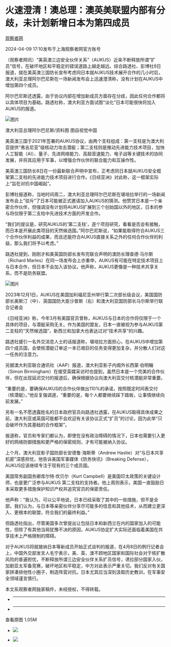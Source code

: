# 火速澄清！澳总理：澳英美联盟内部有分歧，未计划新增日本为第四成员

[](https://news.qq.com/omn/author/8QMc13xd5IUZvz3c)

[观察者网](https://news.qq.com/omn/author/8QMc13xd5IUZvz3c)

2024-04-09 17:10发布于上海观察者网官方账号

（观察者网讯）“美英澳三边安全伙伴关系”（AUKUS）近来不断释放所谓“扩员”信号，在破坏地区和平稳定的错误道路上越走越远。综合路透社、彭博社9日报道，就在美英澳三国防长宣布考虑同日本就AUKUS技术展开合作的几小时后，澳大利亚总理阿尔巴尼斯在一场新闻发布会上迅速澄清称，没有计划在AUKUS中增加第四个成员。

阿尔巴尼斯还透露，由于协议内部在增加新成员方面存在分歧，因此任何合作都将以具体项目为基础。路透社称，澳大利亚方面试图“淡化”日本可能很快将加入AUKUS的报道。

![图片](https:https://inews.gtimg.com/om_bt/OIRBn7ow7P8uqqHnSTzEg0xi22OCOHPqS9rQ_0f3oYi_oAA/1000)

澳大利亚总理阿尔巴尼斯/资料图 图自视觉中国

美英澳三国于2021年签署的AUKUS协议，由两个支柱组成：第一支柱是为澳大利亚提供“弗吉尼亚”级核动力攻击潜艇；第二支柱则是推动先进能力技术项目，加快人工智能（AI）、量子、先进网络能力、高超音速能力、电子战等关键技术的协同发展，并将其应用于军事，以增强合作伙伴的联合能力和互操作性。

美英澳三国防长8日在一份最新联合声明中宣布，正考虑同日本就AUKUS安全框架第二支柱的先进能力技术项目进行合作。《日经亚洲》对此称，这一框架实际上“旨在对抗中国崛起”。

彭博社报道称，当地时间周二，澳大利亚总理阿尔巴尼斯在堪培拉举行的一场新闻发布会上“驳斥”了日本可能被正式邀请加入AUKUS的猜测。他赞赏日本是一个亲密合作伙伴，但强调没有计划将AUKUS扩展到三个创始国以外的地区，日本的参与将仅限于第二支柱中先进技术方面的开发合作。

“我们的提议是，研究AUKUS的‘第二支柱’，逐个项目研究，看看是否会有接触，而日本是开展此类项目的天然候选国。”阿尔巴尼斯说，“如果能取得符合AUKUS三个合作伙伴利益的成果，而且还能符合AUKUS直接关系之外的任何合作伙伴的利益，那么我们将予以考虑。”

路透社提到，刚刚才和美英国防部长发布完联合声明的澳防长理查德·马尔斯（Richard
Marles）在同一场发布会上亦重申，AUKUS有可能在特定技术项目上与日本合作，但日本不会加入该协议。他声称，AUKUS更像是一种技术共享关系，而不是防务联盟。

![图片](https:https://inews.gtimg.com/om_bt/Om8gzp2fDxr6EI7tCXmw4ZHd96WBOS_QSyohUshJs1cHIAA/641)

2023年12月1日，AUKUS在美国加利福尼亚州举行第二次部长级会议，美国国防部长奥斯汀（中）、英国国防大臣沙普斯（右）和澳大利亚国防部长马尔斯举行联合记者会

《日经亚洲》称，今年3月有美国官员曾称，AUKUS与日本的合作将仅限于一个具体的项目，与潜艇采购无关。作为美国的盟友，日本一直被视为参与AUKUS第二支柱的“天然候选国”，新西兰和加拿大也表达过对“技术共享”的兴趣。

路透社援引一名外交消息人士的话报道称，堪培拉方面担心，在AUKUS中增加第四个成员国，会使核潜艇订单这一本已艰巨的任务变得更加复杂，并分散人们对这一任务的注意力。

另据澳大利亚联合通讯社（AAP）报道，澳大利亚影子内阁外长西蒙·伯明翰（Simon
Birmingham）在接受英媒采访时也提到，虽然日本是一个完美的合作伙伴，但在出现延迟交付的报道后，确保根据协议向澳大利亚交付核潜艇非常重要。

“重要的是，要确保AUKUS的合作伙伴做出110%的承诺，按照既定时间表交付（核潜艇）。”他反复强调道，“重要的是，每个人都要继续踩下踏板，让事情继续向前发展。”

另有一名不愿透露姓名的日本政府官员向路透社透露，在AUKUS取得具体成果之前，澳大利亚或英国可能都不会欢迎有关该协议正式“扩员”的讨论，因为此举“只会破坏作为其基础的合作框架”。

报道称，官员和专家们都认为，即使在没有政治障碍的情况下，日本也需要引入更好的网络防御措施和更严格的保密规则，才有可能被纳入协议。

上个月，澳大利亚影子国防部长安德鲁·海斯蒂（Andrew Hastie）对“与日本共享机密”深感担忧，他告诉美国军事媒体《防务快讯》（Breaking
Defense），AUKUS应该继续专注于现有的三个成员国。

美国常务副国务卿库尔特·坎贝尔（Kurt Campbell）是美国印太政策的关键设计师，也是更广泛参与AUKUS
第二支柱的支持者。他上周则表示，美国一直鼓励日本采取更多措施保护知识产权并追究官员的保密责任。

他声称：“我认为，可以公平地说，日本已经采取了其中的一些措施，但不是全部。我们认为，与日本等亲密伙伴分享尽可能多的信息和其他技术，从而建立更深入、更根本的联盟，符合我们的最终利益。”

但路透社指出，尽管美国多次曾提出让包括日本和新西兰在内的国家加入的可能性，但除了有其他当局犹豫不决的原因，AUKUS协定扩大实际还面临着美国在共享技术上严格限制的障碍。

对于AUKUS将就接纳日本等新成员开始正式谈判的报道，在4月8日的例行记者会上，中国外交部发言人毛宁表示，美、英、澳不顾地区国家和国际社会对于核扩散风险的普遍担忧，不断释放所谓三边安全伙伴关系扩员信号，诱拉部分国家入伙，加剧亚太军备竞赛，破坏地区和平稳定，中方对此表示严重关切。我们反对有关国家拼凑排他性小圈子，制造阵营对抗。日本尤其应当深刻汲取历史教训，在军事安全领域谨言慎行。

本文系观察者网独家稿件，未经授权，不得转载。

  *  ______

  * ______

查看原图 1.05M

  * ![](https:https://inews.gtimg.com/om_bt/OIRBn7ow7P8uqqHnSTzEg0xi22OCOHPqS9rQ_0f3oYi_oAA/1000)

  * ![](https:https://inews.gtimg.com/om_bt/Om8gzp2fDxr6EI7tCXmw4ZHd96WBOS_QSyohUshJs1cHIAA/641)

